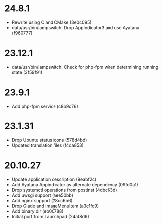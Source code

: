 # 24.8.1

 - Rewrite using C and CMake (3e0c095)
 - data/usr/bin/lampswitch: Drop AppIndicator3 and use Ayatana (f960777)

# 23.12.1

 - data/usr/bin/lampswitch: Check for php-fpm when determining running state (3f59f91)

# 23.9.1

 - Add php-fpm service (c8b9c76)

# 23.1.31

 - Drop Ubuntu status icons (578d4bd)
 - Updated translation files (f4da853)

# 20.10.27

 - Update application description (9eabf2c)
 - Add Ayatana Appindicator as alternate dependency (09fd0a1)
 - Drop systemctl operations from postinst (4dbc63d)
 - Add uwsgi support (aee50bb)
 - Add nginx support (28cc6b6)
 - Drop Glade and ImageMenuItem (a3c1fc9)
 - Add binary dir (eb00788)
 - Initial port from Launchpad (24af8d9)
